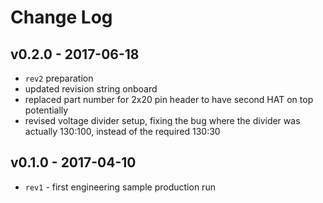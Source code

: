 # Change Log

## v0.2.0 - 2017-06-18

* `rev2` preparation
* updated revision string onboard
* replaced part number for 2x20 pin header to have second HAT on top potentially
* revised voltage divider setup, fixing the bug where the divider was actually
  130:100, instead of the required 130:30

## v0.1.0 - 2017-04-10

* `rev1` - first engineering sample production run
